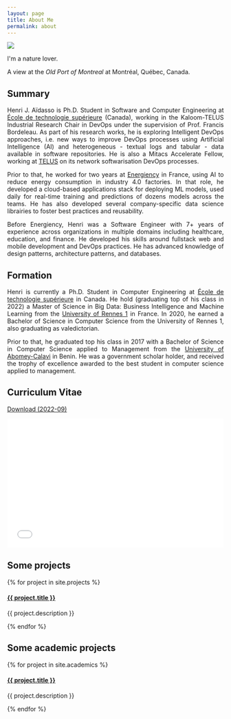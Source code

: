 ```yaml
---
layout: page
title: About Me
permalink: about
---
```


<div style="text-align: justify" class="custom-font">

<img class="mx-auto !mb-0 h-56" src="{{site.baseurl}}/assets/img/nature.jpg">
<p class="!py-0 !mb-0 dark:text-slate-300">I'm a nature lover.</p>
<p class="text-gray-500 dark:text-slate-400 !py-0 !mt-0 !text-xs">A view at the <i>Old Port of Montreal</i> at Montréal, Québec, Canada.</p>

<h2 class="dark:text-stone-200 mt-32">Summary</h2>
<p class="dark:text-stone-300">
Henri J. Aïdasso is Ph.D. Student in Software and Computer Engineering at <a href="https://etsmtl.ca" target="_blank">École de technologie supérieure</a> (Canada), working in the Kaloom-TELUS Industrial Research Chair in DevOps under the supervision of Prof. Francis Bordeleau. As part of his research works, he is exploring Intelligent DevOps approaches, i.e. new ways to improve DevOps processes using Artificial Intelligence (AI) and heterogeneous - textual logs and tabular - data available in software repositories. He is also a Mitacs Accelerate Fellow, working at <a href="https://www.telus.com/en/blog/business/what-is-a-software-defined-wide-area-network-sd-wan" target="_blank">TELUS</a> on its network softwarisation DevOps processes.

Prior to that, he worked for two years at <a class="text-gray-500 dark:text-stone-300" href="https://www.energiency.com/" target="_blank">Energiency</a> in France, using AI to reduce energy consumption in industry 4.0 factories. In that role, he developed a cloud-based applications stack for deploying ML models, used daily for real-time training and predictions of dozens models across the teams. He has also developed several company-specific data science librairies to foster best practices and reusability.

Before Energiency, Henri was a Software Engineer with 7+ years of experience across organizations in multiple domains including healthcare, education, and finance. He developed his skills around fullstack web and mobile development and DevOps practices. He has advanced knowledge of design patterns, architecture patterns, and databases.
</p>

<h2 class="dark:text-stone-200">Formation</h2>
<p class="dark:text-stone-300">
Henri is currently a Ph.D. Student in Computer Engineering at <a href="https://etsmtl.ca" target="_blank">École de technologie supérieure</a> in Canada.
He hold (graduating top of his class in 2022) a <span class="">Master of Science in Big Data: Business Intelligence and Machine Learning</span> from the <a href="https://www.univ-rennes.fr" target="_blank">University of Rennes 1</a> in France.
In 2020, he earned a Bachelor of Science in Computer Science from the University of Rennes 1, also graduating as valedictorian.

Prior to that, he graduated top his class in 2017 with a Bachelor of Science in Computer Science applied to Management from the <a href="https://uac.bj/" target="_blank">University of Abomey-Calavi</a> in Benin. He was a government scholar holder, and received the trophy of excellence awarded to the best student in computer science applied to management.
</p>

<h2 class="dark:text-stone-200">Curriculum Vitae</h2>
 <p><a href="{{site.baseurl}}/assets/raw/202203_CV_Henri_Aidasso__en_.pdf" class="dark:text-stone-300" target="_blank">Download (2022-09)</a></p>
 <iframe
 src="{{site.baseurl}}/assets/js/viewer/viewer.html?file={{site.baseurl}}/assets/raw/202209_CV_Henri_Aidasso__en_.pdf"
 width="100%"
 height="300px"
 style="border: none;"></iframe>

<h2 class="dark:text-stone-200">Some projects</h2>
<div>
  {% for project in site.projects %}
    <div>
  <h4><a class="!mb-0" href="{{ project.link }}" class="dark:text-stone-300" target="_blank">{{ project.title }}</a></h4>
  <p class="text-md text-stone-500 dark:text-stone-300 !mt-0">{{ project.description }}</p>
    </div>
  {% endfor %}
</div>

<h2 class="dark:text-stone-200 hidden">Some academic projects</h2>
<div class="hidden">
  {% for project in site.academics %}
    <div>
  <h4><a class="!mb-0" href="{{ project.link }}" class="dark:text-stone-300" target="_blank">{{ project.title }}</a></h4>
  <p class="text-md text-stone-500 dark:text-stone-300 !mt-0">{{ project.description }}</p>
    </div>
  {% endfor %}
</div>
</div>
